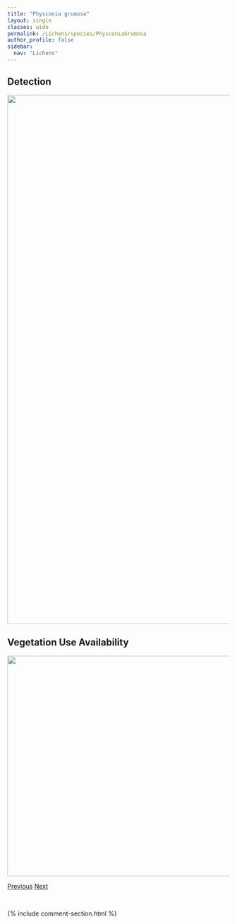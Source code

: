 ```yaml
---
title: "Physconia grumosa"
layout: single
classes: wide
permalink: /Lichens/species/PhysconiaGrumosa
author_profile: false
sidebar:
  nav: "Lichens"
---
```


<h2>Detection</h2>

<a href="https://drive.google.com/uc?export=view&id=18T0ExpqzMc3xhVUkiyvhmgrI4R_1nTT8">
<img src="https://drive.google.com/uc?export=view&id=18T0ExpqzMc3xhVUkiyvhmgrI4R_1nTT8" height = "1200" width = "800">
</a>


<h2>Vegetation Use Availability</h2>

<a href="https://drive.google.com/uc?export=view&id=19dIXTN3tNlng3MCrwpMYMQkMSR9RkdKu">
<img src="https://drive.google.com/uc?export=view&id=19dIXTN3tNlng3MCrwpMYMQkMSR9RkdKu" height = "500" width = "1000">
</a>


<a href="/DevelopmentWebsite/Lichens/species/PhysconiaEnteroxantha" class="pagination--pager" title="Physconia enteroxantha">Previous</a> <a href="/DevelopmentWebsite/Lichens/species/PhysconiaIsidiigera" class="pagination--pager" title="Physconia isidiigera">Next</a>

<p>&nbsp;</p>

{% include comment-section.html %}
